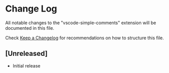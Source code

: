 # Change Log

All notable changes to the "vscode-simple-comments" extension will be documented in this file.

Check [Keep a Changelog](http://keepachangelog.com/) for recommendations on how to structure this file.

## [Unreleased]

- Initial release